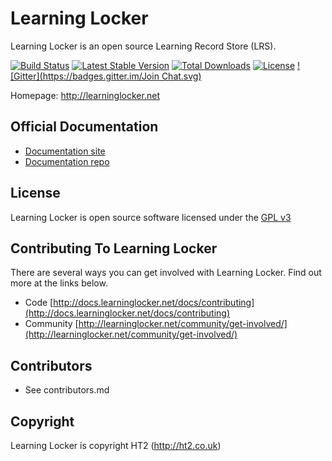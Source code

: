 Learning Locker
================

Learning Locker is an open source Learning Record Store (LRS).

[![Build Status](https://travis-ci.org/LearningLocker/learninglocker.png)](https://travis-ci.org/LearningLocker/learninglocker)
[![Latest Stable Version](https://poser.pugx.org/learninglocker/learninglocker/v/stable.svg)](https://packagist.org/packages/learninglocker/learninglocker)
[![Total Downloads](https://poser.pugx.org/learninglocker/learninglocker/downloads.svg)](https://packagist.org/packages/learninglocker/learninglocker)
[![License](https://poser.pugx.org/learninglocker/learninglocker/license.svg)](https://packagist.org/packages/learninglocker/learninglocker)
[![Gitter](https://badges.gitter.im/Join Chat.svg)](https://gitter.im/LearningLocker/learninglocker?utm_source=badge&utm_medium=badge&utm_campaign=pr-badge&utm_content=badge)

Homepage: http://learninglocker.net

## Official Documentation

*  [Documentation site](http://docs.learninglocker.net)
*  [Documentation repo](http://github.com/learninglocker/docs)

## License

Learning Locker is open source software licensed under the [GPL v3](http://opensource.org/licenses/GPL-3.0)

## Contributing To Learning Locker

There are several ways you can get involved with Learning Locker. Find out more at the links below.

*  Code [http://docs.learninglocker.net/docs/contributing](http://docs.learninglocker.net/docs/contributing)
*  Community [http://learninglocker.net/community/get-involved/](http://learninglocker.net/community/get-involved/)

## Contributors

* See contributors.md

## Copyright

Learning Locker is copyright HT2 (http://ht2.co.uk)
